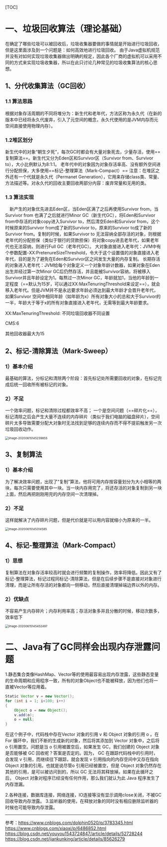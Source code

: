 [TOC]

# 一、垃圾回收算法（理论基础）
在确定了哪些垃圾可以被回收后，垃圾收集器要做的事情就是开始进行垃圾回收，但是这里面涉及到一个问题是：如何高效地进行垃圾回收。
		由于Java虚拟机规范并没有对如何实现垃圾收集器做出明确的规定，因此各个厂商的虚拟机可以采用不同的方式来实现垃圾收集器，所以在此只讨论几种常见的垃圾收集算法的核心思想。

## 1、分代收集算法（GC回收）
### 1.1 算法思路
根据对象存活周期的不同将堆分为：新生代和老年代，方法区称为永久代（在新的版本中已经将永久代废弃，引入了元空间的概念，永久代使用的是JVM内存而元空间直接使用物理内存）。

### 1.2堆区划分
新生代中的对象“朝生夕死”，每次GC时都会有大量对象死去，少量存活，使用==复制算法==。新生代又分为Eden区和Survivor区（Survivor from、Survivor to），大小比例默认为8:1:1。	
		老年代中的对象因为对象存活率高、没有额外空间进行分配担保，大多使用==标记-整理算法（Mark-Compact）==
		注意：在堆区之外还有一个代就是永久代（Permanet Generation），它用来存储class类、常量、方法描述等。对永久代的回收主要回收两部分内容：废弃常量和无用的类。

### 1.3  算法实现
&emsp;新产生的对象优先进去Eden区，当Eden区满了之后再使用Survivor from，当Survivor from 也满了之后就进行Minor GC（新生代GC），将Eden和Survivor from中存活的对象copy进入Survivor to，然后清空Eden和Survivor from，这个时候原来的Survivor from成了新的Survivor to，原来的Survivor to成了新的Survivor from。复制的时候，如果Survivor to 无法容纳全部存活的对象，则根据老年代的分配担保（类似于银行的贷款担保）将对象copy进去老年代，如果老年代也无法容纳，则进行Full GC（老年代GC）。
		大对象直接进入老年代：JVM中有个参数配置-XX:PretenureSizeThreshold，令大于这个设置值的对象直接进入老年代，目的是为了避免在Eden和Survivor区之间发生大量的内存复制。
		长期存活的对象进入老年代：JVM给每个对象定义一个对象年龄计数器，如果对象在Eden出生并经过第一次Minor GC后仍然存活，并且能被Survivor容纳，将被移入Survivor并且年龄设定为1。每熬过一次Minor GC，年龄就加1，当他的年龄到一定程度（==默认为15岁，可以通过XX:MaxTenuringThreshold来设定==），就会移入老年代。但是JVM并不是永远要求年龄必须达到最大年龄才会晋升老年代，如果Survivor 空间中相同年龄（如年龄为x）所有对象大小的总和大于Survivor的一半，年龄大于等于x的所有对象直接进入老年代，无需等到最大年龄要求。



XX:MaxTenuringThreshold:  不同垃圾回收器不同设置

CMS:6  

其他回收器最大为15



## 2、标记-清除算法（Mark-Sweep）

### 1）基本介绍
最基础的算法，分标记和清除两个阶段：首先标记处所需要回收的对象，在标记完成后统一回收所有被标记的对象。
### 2）不足
一个效率问题，标记和清除过程都效率不高；
		一个是空间问题（==碎片化==），标记清除之后会产生大量不连续的内存碎片（类似于我们电脑的磁盘碎片），空间碎片太多导致需要分配大对象时无法找到足够的连续内存而不得不提前触发另一次垃圾回收动作。

<img src="https://gitee.com/BlacksJack/picture-bed/raw/master/img/20200910165336.png" alt="image-20200615145239855" style="zoom: 67%;" />

## 3、复制算法
### 1）基本介绍
为了解决效率问题，出现了“复制”算法，他将可用内存按容量划分为大小相等的两块，每次只需要使用其中一块。当一块内存用完了，将还存活的对象复制到另一块上面，然后再把刚刚用完的内存空间一次清理掉。
### 2）不足
这样就解决了内存碎片问题，但是代价就是可以用内容就缩小为原来的一半。

<img src="https://gitee.com/BlacksJack/picture-bed/raw/master/img/20200910165337.png" alt="image-20200615145314585" style="zoom:67%;" />



## 4、标记-整理算法（Mark-Compact）

### 1）思想

复制算法在对象存活率较高时就会进行频繁的复制操作，效率将降低。因此又有了标记-整理算法，标记过程同标记-清除算法，但是在后续步骤不是直接对对象进行清理，而是让所有存活的对象都向一侧移动，然后直接清理掉端边界以外的内存。

### 2）优缺点

不容易产生内存碎片；内存利用率高；存活对象多并且分散的时候，移动次数多，效率低下

<img src="https://gitee.com/BlacksJack/picture-bed/raw/master/img/20200910165338.png" alt="image-20200615145452497" style="zoom:67%;" />









# 二、Java有了GC同样会出现内存泄露问题
1.静态集合类像HashMap、Vector等的使用最容易出现内存泄露，这些静态变量的生命周期和应用程序一致，所有的对象Object也不能被释放，因为他们也将一直被Vector等应用着。

```java
Static Vector v = new Vector(); 
for (int i = 1; i<100; i++) 
{ 
    Object o = new Object(); 
    v.add(o); 
    o = null; 
}
```


在这个例子中，代码栈中存在Vector 对象的引用 v 和 Object 对象的引用 o 。在 For 循环中，我们不断的生成新的对象，然后将其添加到 Vector 对象中，之后将 o 引用置空。问题是当 o 引用被置空后，如果发生 GC，我们创建的 Object 对象是否能够被 GC 回收呢？答案是否定的。因为， GC 在跟踪代码栈中的引用时，会发现 v 引用，而继续往下跟踪，就会发现 v 引用指向的内存空间中又存在指向 Object 对象的引用。也就是说尽管o 引用已经被置空，但是 Object 对象仍然存在其他的引用，是可以被访问到的，所以 GC 无法将其释放掉。如果在此循环之后， Object 对象对程序已经没有任何作用，那么我们就认为此 Java 程序发生了内存泄漏。

2.各种连接，数据库连接，网络连接，IO连接等没有显示调用close关闭，不被GC回收导致内存泄露。
 3.监听器的使用，在释放对象的同时没有相应删除监听器的时候也可能导致内存泄露。

---
参考：https://www.cnblogs.com/dolphin0520/p/3783345.html
https://www.cnblogs.com/xiaoxi/p/6486852.html
https://blog.csdn.net/youyou1543724847/article/details/52728244
https://blog.csdn.net/jiankunking/article/details/85626279
